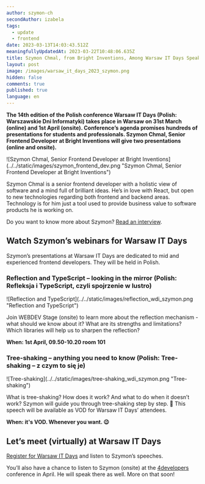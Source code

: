 ```yaml
---
author: szymon-ch
secondAuthor: izabela
tags:
  - update
  - frontend
date: 2023-03-13T14:03:43.512Z
meaningfullyUpdatedAt: 2023-03-22T10:48:06.635Z
title: Szymon Chmal, from Bright Inventions, Among Warsaw IT Days Speakers
layout: post
image: /images/warsaw_it_days_2023_szymon.png
hidden: false
comments: true
published: true
language: en
---
```

**The 14th edition of the Polish conference Warsaw IT Days (Polish: Warszawskie Dni Informatyki) takes place in Warsaw on 31st March (online) and 1st April (onsite). Conference’s agenda promises hundreds of presentations for students and professionals. Szymon Chmal, Senior Frontend Developer at Bright Inventions will give two presentations (online and onsite).**

<div class="image">![Szymon Chmal, Senior Frontend Developer at Bright Inventions](../../static/images/szymon_frontend_dev.png "Szymon Chmal, Senior Frontend Developer at Bright Inventions")</div>

Szymon Chmal is a senior frontend developer with a holistic view of software and a mind full of brilliant ideas. He’s in love with React, but open to new technologies regarding both frontend and backend areas. Technology is for him just a tool used to provide business value to software products he is working on.

Do you want to know more about Szymon? [Read an interview](/blog/frontend-developer-with-an-appetite-for-backend-meet-szymon).

## Watch Szymon’s webinars for Warsaw IT Days

Szymon’s presentations at Warsaw IT Days are dedicated to mid and experienced frontend developers. They will be held in Polish.

### Reflection and TypeScript – looking in the mirror (Polish: Refleksja i TypeScript, czyli spojrzenie w lustro)

<div class="image">![Reflection and TypeScript](../../static/images/reflection_wdi_szymon.png "Reflection and TypeScript")</div>

Join WEBDEV Stage (onsite) to learn more about the reflection mechanism - what should we know about it? What are its strengths and limitations? Which libraries will help us to sharpen the reflection?

**When: 1st April, 09.50-10.20 room 101**

### Tree-shaking – anything you need to know (Polish: Tree-shaking – z czym to się je)

<div class="image">![Tree-shaking](../../static/images/tree-shaking_wdi_szymon.png "Tree-shaking")</div>

What is tree-shaking? How does it work? And what to do when it doesn’t work? Szymon will guide you through tree-shaking step by step. 🙂 This speech will be available as VOD for Warsaw IT Days’ attendees. 

**When: it's VOD. Whenever you want. 😉**

## Let’s meet (virtually) at Warsaw IT Days

[Register for Warsaw IT Days](https://warszawskiedniinformatyki.pl) and listen to Szymon’s speeches.

You’ll also have a chance to listen to Szymon (onsite) at the [4developers](https://4developers.org.pl) conference in April. He will speak there as well. More on that soon!
